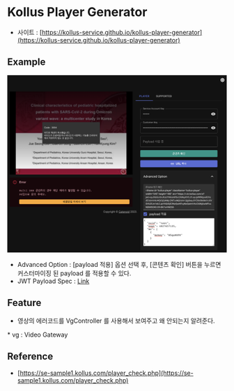 # Kollus Player Generator
- 사이트 : [https://kollus-service.github.io/kollus-player-generator](https://kollus-service.github.io/kollus-player-generator)

## Example
![preview](/screenshot/preview.png)

- Advanced Option : [payload 적용] 옵션 선택 후, [콘텐츠 확인] 버튼을 누르면 커스터마이징 된 payload 를 적용할 수 있다.
- JWT Payload Spec : [Link](https://catenoid-support.atlassian.net/wiki/spaces/SUP/pages/3311085/JWT)

## Feature
- 영상의 에러코드를 VgController 를 사용해서 보여주고 왜 안되는지 알려준다.

\* vg : Video Gateway

## Reference
- [https://se-sample1.kollus.com/player_check.php](https://se-sample1.kollus.com/player_check.php)
